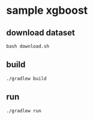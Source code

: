 # sample xgboost

## download dataset

```shell
bash download.sh
```

## build

```shell
./gradlew build
```

## run

```shell
./gradlew run
```
